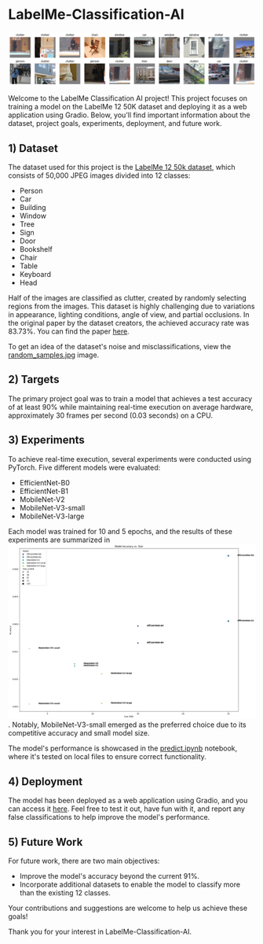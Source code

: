 # LabelMe-Classification-AI

![Random Samples](random_samples.png)

Welcome to the LabelMe Classification AI project! This project focuses on training a model on the LabelMe 12 50K dataset and deploying it as a web application using Gradio. Below, you'll find important information about the dataset, project goals, experiments, deployment, and future work.

## 1) Dataset

The dataset used for this project is the [LabelMe 12 50k dataset](https://www.kaggle.com/datasets/dschettler8845/labelme-12-50k), which consists of 50,000 JPEG images divided into 12 classes:
- Person
- Car
- Building
- Window
- Tree
- Sign
- Door
- Bookshelf
- Chair
- Table
- Keyboard
- Head

Half of the images are classified as clutter, created by randomly selecting regions from the images. This dataset is highly challenging due to variations in appearance, lighting conditions, angle of view, and partial occlusions. In the original paper by the dataset creators, the achieved accuracy rate was 83.73%. You can find the paper [here](https://people.csail.mit.edu/brussell/research/AIM-2005-025-new.pdf).

To get an idea of the dataset's noise and misclassifications, view the [random_samples.jpg](random_samples.png) image.

## 2) Targets

The primary project goal was to train a model that achieves a test accuracy of at least 90% while maintaining real-time execution on average hardware, approximately 30 frames per second (0.03 seconds) on a CPU.

## 3) Experiments

To achieve real-time execution, several experiments were conducted using PyTorch. Five different models were evaluated:
- EfficientNet-B0
- EfficientNet-B1
- MobileNet-V2
- MobileNet-V3-small
- MobileNet-V3-large

Each model was trained for 10 and 5 epochs, and the results of these experiments are summarized in ![experiment_results.jpg](experiment_results.png). Notably, MobileNet-V3-small emerged as the preferred choice due to its competitive accuracy and small model size.

The model's performance is showcased in the [predict.ipynb](predict.ipynb) notebook, where it's tested on local files to ensure correct functionality.

## 4) Deployment

The model has been deployed as a web application using Gradio, and you can access it [here](https://huggingface.co/spaces/AlbertHunduza/LabelMe-Classifier). Feel free to test it out, have fun with it, and report any false classifications to help improve the model's performance.

## 5) Future Work

For future work, there are two main objectives:
- Improve the model's accuracy beyond the current 91%.
- Incorporate additional datasets to enable the model to classify more than the existing 12 classes.

Your contributions and suggestions are welcome to help us achieve these goals!

Thank you for your interest in LabelMe-Classification-AI.
